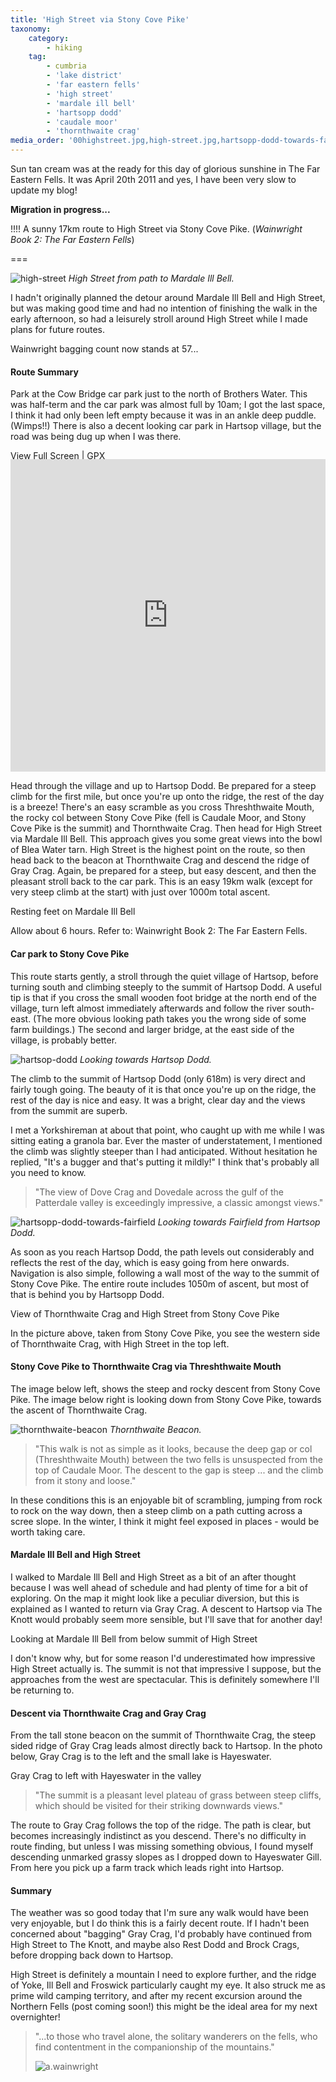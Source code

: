 ```yaml
---
title: 'High Street via Stony Cove Pike'
taxonomy:
    category:
        - hiking
    tag:
        - cumbria
        - 'lake district'
        - 'far eastern fells'
        - 'high street'
        - 'mardale ill bell'
        - 'hartsopp dodd'
        - 'caudale moor'
        - 'thornthwaite crag'
media_order: '00highstreet.jpg,high-street.jpg,hartsopp-dodd-towards-fairfield.jpg,hartsop-dodd.jpg,thornthwaite-beacon.jpg'
---
```


Sun tan cream was at the ready for this day of glorious sunshine in The Far Eastern Fells. It was April 20th 2011 and yes, I have been very slow to update my blog!

**Migration in progress...**

!!!! A sunny 17km route to High Street via Stony Cove Pike. (*Wainwright Book 2: The Far Eastern Fells*)

===

![high-street](high-street.jpg "high-street")
*High Street from path to Mardale Ill Bell.*

I hadn't originally planned the detour around Mardale Ill Bell and High Street, but was making good time and had no intention of finishing the walk in the early afternoon, so had a leisurely stroll around High Street while I made plans for future routes.

Wainwright bagging count now stands at 57...

#### Route Summary

Park at the Cow Bridge car park just to the north of Brothers Water. This was half-term and the car park was almost full by 10am; I got the last space, I think it had only been left empty because it was in an ankle deep puddle. (Wimps!!) There is also a decent looking car park in Hartsop village, but the road was being dug up when I was there.

[View Full Screen](https://map.mootparadox.com/full/stony-cove) | [GPX](https://map.mootparadox.com/gpx/stony-cove)  
<p><iframe src="https://map.mootparadox.com/embed/stony-cove" height="500" width="100%" style="border:none; margin-top:-1.2em;"></iframe></p>

Head through the village and up to Hartsop Dodd. Be prepared for a steep climb for the first mile, but once you're up onto the ridge, the rest of the day is a breeze! There's an easy scramble as you cross Threshthwaite Mouth, the rocky col between Stony Cove Pike (fell is Caudale Moor, and Stony Cove Pike is the summit) and Thornthwaite Crag. Then head for High Street via Mardale Ill Bell. This approach gives you some great views into the bowl of Blea Water tarn. High Street is the highest point on the route, so then head back to the beacon at Thornthwaite Crag and descend the ridge of Gray Crag. Again, be prepared for a steep, but easy descent, and then the pleasant stroll back to the car park. This is an easy 19km walk (except for very steep climb at the start) with just over 1000m total ascent.

Resting feet on Mardale Ill Bell

Allow about 6 hours. Refer to: Wainwright Book 2: The Far Eastern Fells.

#### Car park to Stony Cove Pike

This route starts gently, a stroll through the quiet village of Hartsop, before turning south and climbing steeply to the summit of Hartsop Dodd. A useful tip is that if you cross the small wooden foot bridge at the north end of the village, turn left almost immediately afterwards and follow the river south-east. (The more obvious looking path takes you the wrong side of some farm buildings.) The second and larger bridge, at the east side of the village, is probably better.

![hartsop-dodd](hartsop-dodd.jpg "hartsop-dodd")
*Looking towards Hartsop Dodd.*

The climb to the summit of Hartsop Dodd (only 618m) is very direct and fairly tough going. The beauty of it is that once you're up on the ridge, the rest of the day is nice and easy. It was a bright, clear day and the views from the summit are superb.

I met a Yorkshireman at about that point, who caught up with me while I was sitting eating a granola bar. Ever the master of understatement, I mentioned the climb was slightly steeper than I had anticipated. Without hesitation he replied, "It's a bugger and that's putting it mildly!" I think that's probably all you need to know.

> "The view of Dove Crag and Dovedale across the gulf of the Patterdale valley is exceedingly impressive, a classic amongst views."

![hartsopp-dodd-towards-fairfield](hartsopp-dodd-towards-fairfield.jpg "hartsopp-dodd-towards-fairfield")
*Looking towards Fairfield from Hartsop Dodd.*

As soon as you reach Hartsop Dodd, the path levels out considerably and reflects the rest of the day, which is easy going from here onwards. Navigation is also simple, following a wall most of the way to the summit of Stony Cove Pike. The entire route includes 1050m of ascent, but most of that is behind you by Hartsopp Dodd.

View of Thornthwaite Crag and High Street from Stony Cove Pike

In the picture above, taken from Stony Cove Pike, you see the western side of Thornthwaite Crag, with High Street in the top left.

#### Stony Cove Pike to Thornthwaite Crag via Threshthwaite Mouth

The image below left, shows the steep and rocky descent from Stony Cove Pike. The image below right is looking down from Stony Cove Pike, towards the ascent of Thornthwaite Crag.

![thornthwaite-beacon](thornthwaite-beacon.jpg "thornthwaite-beacon")
*Thornthwaite Beacon.*

> "This walk is not as simple as it looks, because the deep gap or col (Threshthwaite Mouth) between the two fells is unsuspected from the top of Caudale Moor. The descent to the gap is steep ... and the climb from it stony and loose."

In these conditions this is an enjoyable bit of scrambling, jumping from rock to rock on the way down, then a steep climb on a path cutting across a scree slope. In the winter, I think it might feel exposed in places - would be worth taking care.

#### Mardale Ill Bell and High Street

I walked to Mardale Ill Bell and High Street as a bit of an after thought because I was well ahead of schedule and had plenty of time for a bit of exploring. On the map it might look like a peculiar diversion, but this is explained as I wanted to return via Gray Crag. A descent to Hartsop via The Knott would probably seem more sensible, but I'll save that for another day!

Looking at Mardale Ill Bell from below summit of High Street

I don't know why, but for some reason I'd underestimated how impressive High Street actually is. The summit is not that impressive I suppose, but the approaches from the west are spectacular. This is definitely somewhere I'll be returning to.

#### Descent via Thornthwaite Crag and Gray Crag

From the tall stone beacon on the summit of Thornthwaite Crag, the steep sided ridge of Gray Crag leads almost directly back to Hartsop. In the photo below, Gray Crag is to the left and the small lake is Hayeswater.

Gray Crag to left with Hayeswater in the valley

> "The summit is a pleasant level plateau of grass between steep cliffs, which should be visited for their striking downwards views."

The route to Gray Crag follows the top of the ridge. The path is clear, but becomes increasingly indistinct as you descend. There's no difficulty in route finding, but unless I was missing something obvious, I found myself descending unmarked grassy slopes as I dropped down to Hayeswater Gill. From here you pick up a farm track which leads right into Hartsop.

#### Summary

The weather was so good today that I'm sure any walk would have been very enjoyable, but I do think this is a fairly decent route. If I hadn't been concerned about "bagging" Gray Crag, I'd probably have continued from High Street to The Knott, and maybe also Rest Dodd and Brock Crags, before dropping back down to Hartsop.

High Street is definitely a mountain I need to explore further, and the ridge of Yoke, Ill Bell and Froswick particularly caught my eye. It also struck me as prime wild camping territory, and after my recent excursion around the Northern Fells (post coming soon!) this might be the ideal area for my next overnighter!

> "...to those who travel alone, the solitary wanderers on the fells, who find contentment in the companionship of the mountains."
> 
> ![a.wainwright](/user/images/aw-sig.png)